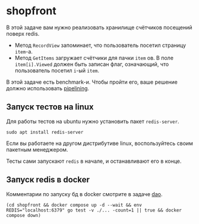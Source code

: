 # shopfront

В этой задаче вам нужно реализовать хранилище счётчиков посещений поверх redis.

- Метод `RecordView` запоминает, что пользователь посетил страницу `item`-а.
- Метод `GetItems` загружает счётчики для пачки `item` ов. В поле `item[i].Viewed` должен
  быть записан флаг, означающий, что пользователь посетил `i`-ый `item`.

В этой задаче есть benchmark-и. Чтобы пройти его, ваше решение должно использовать [pipelining](https://github.com/redis/redis-doc/blob/master/docs/manual/pipelining/index.md).

## Запуск тестов на linux

Для работы тестов на ubuntu нужно установить пакет `redis-server`.

```
sudo apt install redis-server
```

Если вы работаете на другом дистрибутиве linux, воспользуйтесь своим пакетным менеджером.

Тесты сами запускают `redis` в начале, и останавливают его в конце.

## Запуск redis в docker

Комментарии по запуску бд в docker смотрите в задаче [dao](../dao/).

```
(cd shopfront && docker compose up -d --wait && env REDIS="localhost:6379" go test -v ./... -count=1 || true && docker compose down)
```
